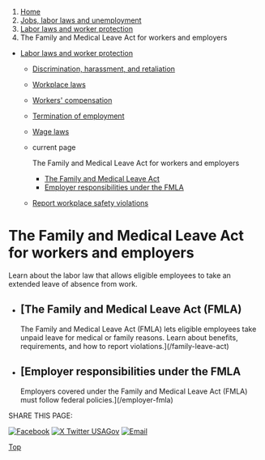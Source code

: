 1. [Home](/)
2. [Jobs, labor laws and unemployment](/jobs-labor-laws-unemployment)
3. [Labor laws and worker protection](/labor-laws)
4. The Family and Medical Leave Act for workers and employers

* [Labor laws and worker protection](/labor-laws)
  + [Discrimination, harassment, and retaliation](/job-discrimination-harassment)
  + [Workplace laws](/workplace-laws)
  + [Workers' compensation](/workers-compensation)
  + [Termination of employment](/termination-of-employment)
  + [Wage laws](/wage-laws)
  + current page

    The Family and Medical Leave Act for workers and employers

    - [The Family and Medical Leave Act](/family-leave-act)
    - [Employer responsibilities under the FMLA](/employer-fmla)
  + [Report workplace safety violations](/report-safety-violations)

The Family and Medical Leave Act for workers and employers
==========================================================

Learn about the labor law that allows eligible employees to take an extended leave of absence from work.

* [The Family and Medical Leave Act (FMLA)
  ---------------------------------------

  The Family and Medical Leave Act (FMLA) lets eligible employees take unpaid leave for medical or family reasons. Learn about benefits, requirements, and how to report violations.](/family-leave-act)
* [Employer responsibilities under the FMLA
  ----------------------------------------

  Employers covered under the Family and Medical Leave Act (FMLA) must follow federal policies.](/employer-fmla)

SHARE THIS PAGE:

[![Facebook](/themes/custom/usagov/images/social-media-icons/Facebook_Icon.svg)](https://www.facebook.com/sharer/sharer.php?u=https://www.usa.gov/fmla&v=3)
[![X Twitter USAGov](/themes/custom/usagov/images/social-media-icons/X_Twitter_Icon.svg?version=2)](https://twitter.com/intent/tweet?source=webclient&text=https://www.usa.gov/fmla)
[![Email](/themes/custom/usagov/images/social-media-icons/Email_Icon.svg?version=2)](mailto:?subject=https://www.usa.gov/fmla)

[Top](#main-content)